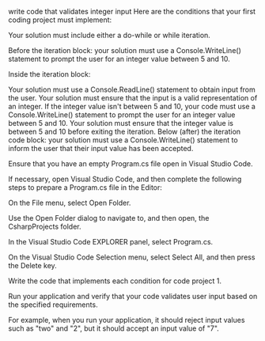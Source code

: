 write code that validates integer input
Here are the conditions that your first coding project must implement:

Your solution must include either a do-while or while iteration.

Before the iteration block: your solution must use a Console.WriteLine() statement to prompt the user for an integer value between 5 and 10.

Inside the iteration block:

Your solution must use a Console.ReadLine() statement to obtain input from the user.
Your solution must ensure that the input is a valid representation of an integer.
If the integer value isn't between 5 and 10, your code must use a Console.WriteLine() statement to prompt the user for an integer value between 5 and 10.
Your solution must ensure that the integer value is between 5 and 10 before exiting the iteration.
Below (after) the iteration code block: your solution must use a Console.WriteLine() statement to inform the user that their input value has been accepted.

Ensure that you have an empty Program.cs file open in Visual Studio Code.

If necessary, open Visual Studio Code, and then complete the following steps to prepare a Program.cs file in the Editor:

On the File menu, select Open Folder.

Use the Open Folder dialog to navigate to, and then open, the CsharpProjects folder.

In the Visual Studio Code EXPLORER panel, select Program.cs.

On the Visual Studio Code Selection menu, select Select All, and then press the Delete key.

Write the code that implements each condition for code project 1.

Run your application and verify that your code validates user input based on the specified requirements.

For example, when you run your application, it should reject input values such as "two" and "2", but it should accept an input value of "7".